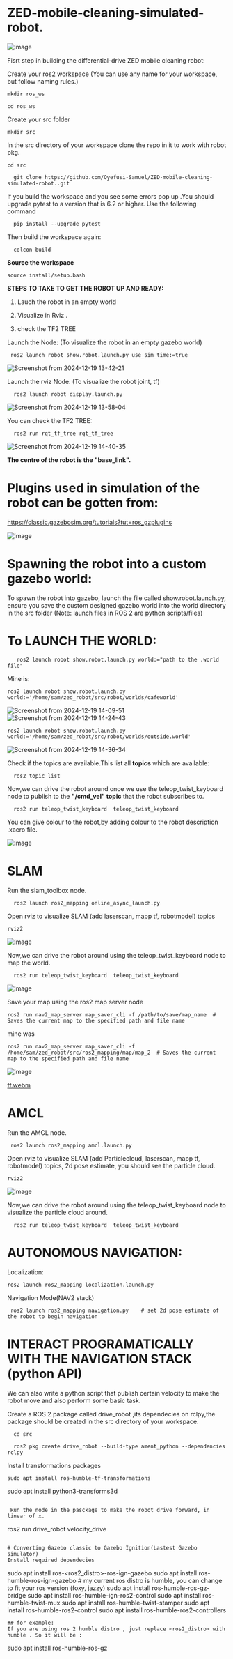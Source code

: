 # ZED-mobile-cleaning-simulated-robot.
![image](https://github.com/user-attachments/assets/05693079-0374-4f11-943a-48d90b5548c9)

Fisrt step in building the differential-drive ZED mobile cleaning robot:

Create your ros2 workspace (You can use any name for your workspace, but follow naming rules.)
```
mkdir ros_ws 
```
```
cd ros_ws
```
Create your src folder

```
mkdir src
```

In the src directory of your workspace clone the repo in it to work with robot pkg.
```
cd src
```

```
  git clone https://github.com/Oyefusi-Samuel/ZED-mobile-cleaning-simulated-robot..git
```
If you build the workspace and you see some errors pop up .You should upgrade pytest to a version that is 6.2 or higher. Use the following command
```
  pip install --upgrade pytest
```
Then build the workspace again:
```
  colcon build
```
**Source the workspace**
```
source install/setup.bash
```

**STEPS TO TAKE TO GET THE ROBOT UP AND READY:**
1. Lauch the robot in an empty world  

2. Visualize in Rviz .
   
3. check the TF2 TREE

Launch the Node:   (To visualize the robot in an empty gazebo world)
```
 ros2 launch robot show.robot.launch.py use_sim_time:=true
```
![Screenshot from 2024-12-19 13-42-21](https://github.com/user-attachments/assets/a2b43c19-0088-4ea7-a876-66cb8e40df39)

Launch the rviz Node:   (To visualize the robot joint, tf)
```
  ros2 launch robot display.launch.py 
```
![Screenshot from 2024-12-19 13-58-04](https://github.com/user-attachments/assets/76c54e3a-6fae-48f9-943f-bee063887dfe)

You can check the TF2 TREE:
```
  ros2 run rqt_tf_tree rqt_tf_tree
```
![Screenshot from 2024-12-19 14-40-35](https://github.com/user-attachments/assets/11522d88-2ae8-4230-a877-e5301900e78e)

**The centre of the robot is the "base_link".**

# Plugins used in simulation of the robot can be gotten from:
https://classic.gazebosim.org/tutorials?tut=ros_gzplugins

![image](https://github.com/user-attachments/assets/051a698d-09ee-4850-af7f-0cbf6805c6f0)

# Spawning the robot into a custom gazebo world:
To spawn the robot into gazebo, launch the file called show.robot.launch.py, ensure you save the custom designed gazebo world into the world directory in the src folder (Note: launch files in ROS 2 are python scripts/files)


# To LAUNCH THE WORLD:
 
```
   ros2 launch robot show.robot.launch.py world:="path to the .world file"
```
Mine is:
```
ros2 launch robot show.robot.launch.py world:='/home/sam/zed_robot/src/robot/worlds/cafeworld' 
```
![Screenshot from 2024-12-19 14-09-51](https://github.com/user-attachments/assets/c2dca134-85bb-4497-a191-8be6e65ca0ef)
![Screenshot from 2024-12-19 14-24-43](https://github.com/user-attachments/assets/08396e2a-4be4-48c1-9304-a7ec9c649b3d)

```
ros2 launch robot show.robot.launch.py world:='/home/sam/zed_robot/src/robot/worlds/outside.world' 
```
![Screenshot from 2024-12-19 14-36-34](https://github.com/user-attachments/assets/7292b490-bbdb-45b0-a8c8-3f22dfdf448f)

 Check if the topics are available.This list all **topics** which are available:
 ```
   ros2 topic list
 ```
 Now,we can drive the robot around once we use the teleop_twist_keyboard node to publish to the **"/cmd_vel" topic** that the robot subscribes to.
 
 ```
   ros2 run teleop_twist_keyboard  teleop_twist_keyboard
 ```
 
 You can give colour to the robot,by adding colour to the robot description .xacro file.

![image](https://github.com/user-attachments/assets/7a46493f-694c-4e51-80fe-e2468c98deed)

 

# SLAM 
Run the slam_toolbox node.
```
  ros2 launch ros2_mapping online_async_launch.py
```
Open rviz to visualize SLAM (add laserscan, mapp tf, robotmodel) topics 
```
rviz2
```
![image](https://github.com/user-attachments/assets/843966c5-dacb-4f51-88c3-ab611036c3e2)

 Now,we can drive the robot around using the teleop_twist_keyboard node to map the world.
 
 ```
   ros2 run teleop_twist_keyboard  teleop_twist_keyboard
 ```
![image](https://github.com/user-attachments/assets/2891d086-eb1c-4a34-9e52-9de18245f97c)

Save your map using the ros2 map server node 
```
ros2 run nav2_map_server map_saver_cli -f /path/to/save/map_name  # Saves the current map to the specified path and file name
```
mine was 
```
ros2 run nav2_map_server map_saver_cli -f /home/sam/zed_robot/src/ros2_mapping/map/map_2  # Saves the current map to the specified path and file name
```
![image](https://github.com/user-attachments/assets/b07b7de9-4e69-4792-8689-4c5317406154)

[ff.webm](https://github.com/user-attachments/assets/54a1b92b-fc27-4f83-9a48-a7cb5b1256fe)

# AMCL
Run the AMCL node.
```
 ros2 launch ros2_mapping amcl.launch.py
```
Open rviz to visualize SLAM (add Particlecloud, laserscan, mapp tf, robotmodel) topics, 2d pose estimate, you should see the particle cloud. 
```
rviz2
```

![image](https://github.com/user-attachments/assets/e5111874-074a-4082-a5dd-40fdc99b5ccb)

 Now,we can drive the robot around using the teleop_twist_keyboard node to visualize the particle cloud around. 
 
 ```
   ros2 run teleop_twist_keyboard  teleop_twist_keyboard
 ```

# AUTONOMOUS NAVIGATION:
 Localization:
 ```
ros2 launch ros2_mapping localization.launch.py
```

Navigation Mode(NAV2 stack)
```
 ros2 launch ros2_mapping navigation.py    # set 2d pose estimate of the robot to begin navigation
```

#   INTERACT PROGRAMATICALLY WITH THE NAVIGATION STACK (python API)
   
   We can also write a python script that publish certain velocity to make the robot move and also perform some basic task.
   
 Create a ROS 2 package called drive_robot ,its dependecies on rclpy,the package should be created in the src directory of your workspace.

 ```
   cd src
 ```
 
 ```
   ros2 pkg create drive_robot --build-type ament_python --dependencies rclpy
 ```
Install transformations packages 

```
sudo apt install ros-humble-tf-transformations
```
sudo apt install python3-transforms3d 
```

 Run the node in the pasckage to make the robot drive forward, in linear of x.
 ```
   ros2 run drive_robot velocity_drive
 ```

# Converting Gazebo classic to Gazebo Ignition(Lastest Gazebo simulator)
Install required dependecies
```
  sudo apt install ros-<ros2_distro>-ros-ign-gazebo
  sudo apt install ros-humble-ros-ign-gazebo  # my current ros distro is humble, you can change to fit your ros version (foxy, jazzy)
  sudo apt install ros-humble-ros-gz-bridge
  sudo apt install ros-humble-ign-ros2-control
  sudo apt install ros-humble-twist-mux
  sudo apt install ros-humble-twist-stamper
  sudo apt install ros-humble-ros2-control
  sudo apt install ros-humble-ros2-controllers
```
## for example:
If you are using ros 2 humble distro , just replace <ros2_distro> with humble . So it will be :
```
  sudo apt install ros-humble-ros-gz
```





